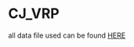 # CJ_VRP

all data file used can be found [HERE](https://drive.google.com/drive/folders/1rdijrvlZBtwT6d5ooXq65-9K9UdjrZ5G?usp=sharing)
